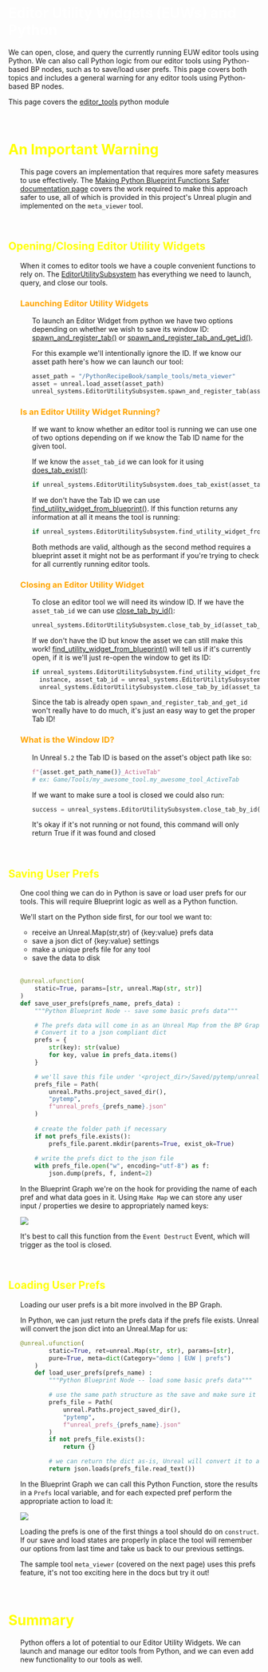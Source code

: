 # <span style="color:white">Editor Utility Widgets (EUWs) and Python</span>

We can open, close, and query the currently running EUW editor tools using Python. We can also call
Python logic from our editor tools using Python-based BP nodes, such as to save/load user prefs.
This page covers both topics and includes a general warning for any editor tools using Python-based BP nodes.

This page covers the [editor_tools](../unreal_plugin/PythonRecipeBook/Content/Python/demo/editor_tools.py)
python module

<br>

# <span style="color:yellow">An Important Warning</span>
<ul>

This page covers an implementation that requires more safety measures to use effectively. The 
[Making Python Blueprint Functions Safer documentation page](./09_making_python_BP_functions_safer.md)
covers the work required to make this approach safer to use, all of which is provided in this project's Unreal plugin and
implemented on the `meta_viewer` tool.

</ul>
<br>



## <span style="color:yellow">Opening/Closing Editor Utility Widgets</span>
<ul>

When it comes to editor tools we have a couple convenient functions to rely on.
The [EditorUtilitySubsystem](https://docs.unrealengine.com/5.2/en-US/PythonAPI/class/EditorUtilitySubsystem.html)
has everything we need to launch, query, and close our tools.

### <span style="color:orange">Launching Editor Utility Widgets</span>
<ul>

To launch an Editor Widget from python we have two options depending on whether we wish to save its window ID: 
[spawn_and_register_tab()](https://docs.unrealengine.com/5.2/en-US/PythonAPI/class/EditorUtilitySubsystem.html#unreal.EditorUtilitySubsystem.spawn_and_register_tab)
or
[spawn_and_register_tab_and_get_id()](https://docs.unrealengine.com/5.2/en-US/PythonAPI/class/EditorUtilitySubsystem.html#unreal.EditorUtilitySubsystem.spawn_and_register_tab_and_get_id).

For this example we'll intentionally ignore the ID. If we know our asset path here's how we can launch our tool:
```python
asset_path = "/PythonRecipeBook/sample_tools/meta_viewer"
asset = unreal.load_asset(asset_path)
unreal_systems.EditorUtilitySubsystem.spawn_and_register_tab(asset)
```

</ul>

### <span style="color:orange">Is an Editor Utility Widget Running?</span>
<ul>

If we want to know whether an editor tool is running we can use one of two options
depending on if we know the Tab ID name for the given tool.

If we know the `asset_tab_id` we can look for it using 
[does_tab_exist()](https://docs.unrealengine.com/5.2/en-US/PythonAPI/class/EditorUtilitySubsystem.html#unreal.EditorUtilitySubsystem.does_tab_exist):
    
```python
if unreal_systems.EditorUtilitySubsystem.does_tab_exist(asset_tab_id)
```

If we don't have the Tab ID we can use
[find_utility_widget_from_blueprint()](https://docs.unrealengine.com/5.2/en-US/PythonAPI/class/EditorUtilitySubsystem.html#unreal.EditorUtilitySubsystem.find_utility_widget_from_blueprint).
If this function returns any information at all it means the tool is running:
    
```python
if unreal_systems.EditorUtilitySubsystem.find_utility_widget_from_blueprint(asset)
```

Both methods are valid, although as the second method requires a blueprint asset it might
not be as performant if you're trying to check for all currently running editor tools.

</ul>

### <span style="color:orange">Closing an Editor Utility Widget</span>
<ul>

To close an editor tool we will need its window ID. If we have the `asset_tab_id` we can use
[close_tab_by_id()](https://docs.unrealengine.com/5.2/en-US/PythonAPI/class/EditorUtilitySubsystem.html#unreal.EditorUtilitySubsystem.close_tab_by_id):
```python
unreal_systems.EditorUtilitySubsystem.close_tab_by_id(asset_tab_id)
```

If we don't have the ID but know the asset we can still make this work! 
[find_utility_widget_from_blueprint()](https://docs.unrealengine.com/5.2/en-US/PythonAPI/class/EditorUtilitySubsystem.html#unreal.EditorUtilitySubsystem.find_utility_widget_from_blueprint)
will tell us if it's currently open, if it is we'll just re-open the window to get its ID:
```python
if unreal_systems.EditorUtilitySubsystem.find_utility_widget_from_blueprint(asset):
  instance, asset_tab_id = unreal_systems.EditorUtilitySubsystem.spawn_and_register_tab_and_get_id(asset)
  unreal_systems.EditorUtilitySubsystem.close_tab_by_id(asset_tab_id)
```

Since the tab is already open `spawn_and_register_tab_and_get_id` won't really have to do much,
it's just an easy way to get the proper Tab ID!

</ul>

### <span style="color:orange">What is the Window ID?</span>
<ul>

In Unreal `5.2` the Tab ID is based on the asset's object path like so:
```python
f"{asset.get_path_name()}_ActiveTab"
# ex: Game/Tools/my_awesome_tool.my_awesome_tool_ActiveTab
```

If we want to make sure a tool is closed we could also run:
```python
success = unreal_systems.EditorUtilitySubsystem.close_tab_by_id(f"{asset.get_path_name()}_ActiveTab")
```
It's okay if it's not running or not found, this command will only return True if it was found and closed

</ul>
</ul>
<br>


## <span style="color:yellow">Saving User Prefs</span>
<ul>

One cool thing we can do in Python is save or load user prefs for our tools. This will require Blueprint
logic as well as a Python function.

We'll start on the Python side first, for our tool we want to:
- receive an Unreal.Map(str,str) of {key:value} prefs data
- save a json dict of {key:value} settings
- make a unique prefs file for any tool
- save the data to disk

<br>

```python
@unreal.ufunction(
    static=True, params=[str, unreal.Map(str, str)]
)
def save_user_prefs(prefs_name, prefs_data) :
    """Python Blueprint Node -- save some basic prefs data"""

    # The prefs data will come in as an Unreal Map from the BP Graph
    # Convert it to a json compliant dict
    prefs = {
        str(key): str(value)
        for key, value in prefs_data.items()
    }

    # we'll save this file under '<project_dir>/Saved/pytemp/unreal_prefs_<pref>.json'
    prefs_file = Path(
        unreal.Paths.project_saved_dir(), 
        "pytemp",
        f"unreal_prefs_{prefs_name}.json"
    )
    
    # create the folder path if necessary
    if not prefs_file.exists():
        prefs_file.parent.mkdir(parents=True, exist_ok=True)
    
    # write the prefs dict to the json file
    with prefs_file.open("w", encoding="utf-8") as f:
        json.dump(prefs, f, indent=2)
```
In the Blueprint Graph we're on the hook for providing the name of each pref and what data goes in it. 
Using `Make Map` we can store any user input / properties we desire to appropriately named keys:

![](images/prefs_save.PNG)

It's best to call this function from the `Event Destruct` Event, which will trigger as the tool is closed.

</ul>
<br>

## <span style="color:yellow">Loading User Prefs</span>
<ul>

Loading our user prefs is a bit more involved in the BP Graph.

In Python, we can just return the prefs data if the prefs file exists. Unreal will convert the json
dict into an Unreal.Map for us:
```python
@unreal.ufunction(
        static=True, ret=unreal.Map(str, str), params=[str],
        pure=True, meta=dict(Category="demo | EUW | prefs")
    )
    def load_user_prefs(prefs_name) :
        """Python Blueprint Node -- load some basic prefs data"""

        # use the same path structure as the save and make sure it exists
        prefs_file = Path(
            unreal.Paths.project_saved_dir(), 
            "pytemp",
            f"unreal_prefs_{prefs_name}.json"
        )
        if not prefs_file.exists():
            return {}

        # we can return the dict as-is, Unreal will convert it to a Map(str,str) for us
        return json.loads(prefs_file.read_text())
```

In the Blueprint Graph we can call this Python Function, store the results in a `Prefs` local variable,
and for each expected pref perform the appropriate action to load it:

![](images/prefs_load.PNG)

Loading the prefs is one of the first things a tool should do on `construct`. If our save and load 
states are properly in place the tool will remember our options from last time and take us back to 
our previous settings.

The sample tool `meta_viewer` (covered on the next page) uses this prefs feature, 
it's not too exciting here in the docs but try it out!

</ul>
<br>



# <span style="color:yellow">Summary</span>
<ul>

Python offers a lot of potential to our Editor Utility Widgets. We can launch and manage our editor tools
from Python, and we can even add new functionality to our tools as well.

</ul>
